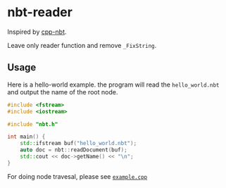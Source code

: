 # nbt-reader

Inspired by [cpp-nbt](https://github.com/SpockBotMC/cpp-nbt).

Leave only reader function and remove `_FixString`.

## Usage

Here is a hello-world example.
the program will read the `hello_world.nbt` and
output the name of the root node.

```c++
#include <fstream>
#include <iostream>

#include "nbt.h"

int main() {
    std::ifstream buf("hello_world.nbt");
    auto doc = nbt::readDocument(buf);
    std::cout << doc->getName() << "\n";
}
```

For doing node travesal, please see [`example.cpp`](example.cpp)

